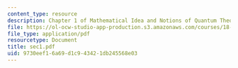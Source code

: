 ```yaml
---
content_type: resource
description: Chapter 1 of Mathematical Idea and Notions of Quantum Theory
file: https://ol-ocw-studio-app-production.s3.amazonaws.com/courses/18-238-geometry-and-quantum-field-theory-fall-2002/9730eef16a69d1c943421db245568e03_sec1.pdf
file_type: application/pdf
resourcetype: Document
title: sec1.pdf
uid: 9730eef1-6a69-d1c9-4342-1db245568e03
---
```

